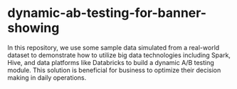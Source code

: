 # dynamic-ab-testing-for-banner-showing
In this repository, we use some sample data simulated from a real-world dataset to demonstrate how to utilize big data technologies including Spark, Hive, and data platforms like Databricks to build a dynamic A/B testing module. This solution is beneficial for business to optimize their decision making in daily operations.
